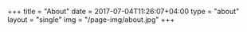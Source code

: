 +++
title = "About"
date = 2017-07-04T11:26:07+04:00
type = "about"
layout = "single"
img = "/page-img/about.jpg"
+++

